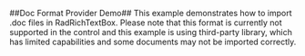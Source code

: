 ##Doc Format Provider Demo##
This example demonstrates how to import .doc files in RadRichTextBox. Please note that this format is currently not supported in the control and this example is using third-party library, which has limited capabilities and some documents may not be imported correctly.